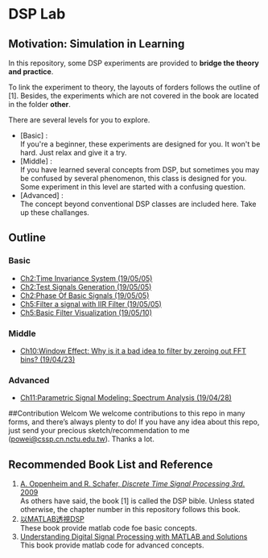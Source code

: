 ﻿# DSP Lab

## Motivation: Simulation in Learning
In this repository, some DSP experiments are provided to **bridge the theory and practice**.

To link the experiment to theory, the layouts of forders follows the outline of [1]. Besides, the experiments which are not covered in the book are located in the folder **other**.

There are several levels for you to explore.
- [Basic] :  
If you're a beginner, these experiments are designed for you. It won't be hard. Just relax and give it a try.
- [Middle] :  
If you have learned several concepts from DSP, but sometimes you may be confused by several phenomenon, this class is designed for you. Some experiment in this level are started with a confusing question.
- [Advanced] :  
The concept beyond conventional DSP classes are included here. Take up these challanges.


## Outline  

### Basic
- [Ch2:Time Invariance System (19/05/05)](%5Bh2%5DDiscreteTimeSignalAndSystem/%5BBasic%5DTimeInvariance)
- [Ch2:Test Signals Generation (19/05/05)](%5BCh2%5DDiscreteTimeSignalAndSystem/%5BBasic%5DTestSignalsGeneration)
- [Ch2:Phase Of Basic Signals (19/05/05)](%5BCh2%5DDiscreteTimeSignalAndSystem/%5BBasic%5DMagPhaseOfSignal)  
- [Ch5:Filter a signal with IIR Filter (19/05/05)](%5BCh5%5DTransformAnalysisOfLTISystem/%5BBasic%5DUseFilter)  
- [Ch5:Basic Filter Visualization (19/05/10)](%5BCh5%5DTransformAnalysisOfLTISystem\%5BBasic%5DFilterVisualization)

### Middle
- [Ch10:Window Effect: Why is it a bad idea to filter by zeroing out FFT bins? (19/04/23)](%5BCh7%5DFilterDesignTechniques/%5BMiddle%5DWindowEffect)  

### Advanced
- [Ch11:Parametric Signal Modeling: Spectrum Analysis (19/04/28)](%5BCh11%5DParametricSignalModeling/%5BAdvanced%5DSpectrumAnalysis)

##Contribution Welcom
We welcome contributions to this repo in many forms, and there’s always plenty to do! 
If you have any idea about this repo, just send your precious sketch/recommendation to me (powei@cssp.cn.nctu.edu.tw). Thanks a lot.

## Recommended Book List and Reference


1. [A. Oppenheim and R. Schafer, *Discrete Time Signal Processing 3rd*. 2009](https://dl.acm.org/citation.cfm?id=1795494)  
As others have said, the book [1] is called the DSP bible. Unless stated otherwise, the chapter number in this repository follows this book.
2. [以MATLAB透視DSP](https://www.kingstone.com.tw/new/basic/2014712029455)  
These book provide matlab code foe basic concepts.
3. [Understanding Digital Signal Processing with MATLAB and Solutions](https://www.mathworks.com/academia/books/understanding-digital-signal-processing-with-matlab-and-solutions-poularikas.html)  
This book provide matlab code for advanced concepts.